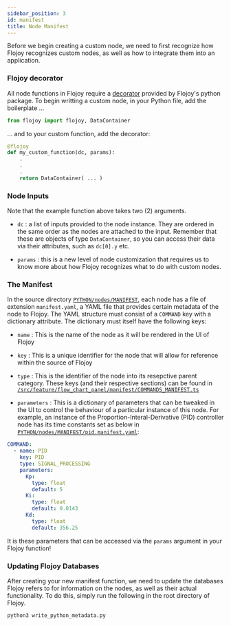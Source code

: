 ```yaml
---
sidebar_position: 3
id: manifest
title: Node Manifest
---
```


Before we begin creating a custom node, we need to first recognize how Flojoy recognizes custom nodes, as well as how to integrate them into an application.

### Flojoy decorator

All node functions in Flojoy require a [decorator](https://peps.python.org/pep-0318/) provided by Flojoy's python package. To begin writting a custom node, in your Python file, add the boilerplate ...

```python
from flojoy import flojoy, DataContainer
```

... and to your custom function, add the decorator:

```python
@flojoy
def my_custom_function(dc, params):
    .
    .
    .
    return DataContainer( ... )
```

### Node Inputs

Note that the example function above takes two (2) arguments.

- `dc` : a list of inputs provided to the node instance. They are ordered in the same order as the nodes are attached to the input. Remember that these are objects of type `DataContainer`, so you can access their data via their attributes, such as `dc[0].y` etc.

- `params` : this is a new level of node customization that requires us to know more about how Flojoy recognizes what to do with custom nodes.

### The Manifest

In the source directory [`PYTHON/nodes/MANIFEST`](https://github.com/flojoy-io/nodes/tree/main/MANIFEST), each node has a file of extension `manifest.yaml`, a YAML file that provides certain metadata of the node to Flojoy. The YAML structure must consist of a `COMMAND` key with a dictionary attribute. The dictionary must itself have the following keys:

- `name` : This is the name of the node as it will be rendered in the UI of Flojoy

- `key` : This is a unique identifier for the node that will allow for reference within the source of Flojoy

- `type` : This is the identifier of the node into its resepctive parent category. These keys (and their respective sections) can be found in [`/src/feature/flow_chart_panel/manifest/COMMANDS_MANIFEST.ts`](https://github.com/flojoy-io/studio/blob/main/src/feature/flow_chart_panel/manifest/COMMANDS_MANIFEST.ts)

- `parameters` : This is a dictionary of parameters that can be tweaked in the UI to control the behaviour of a particular instance of this node. For example, an instance of the Proportion-Interal-Derivative (PID) controller node has its time constants set as below in [`PYTHON/nodes/MANIFEST/pid.manifest.yaml`](https://github.com/flojoy-io/nodes/blob/main/MANIFEST/pid.manifest.yaml):

```yaml
COMMAND:
  - name: PID
    key: PID
    type: SIGNAL_PROCESSING
    parameters:
      Kp:
        type: float
        default: 5
      Ki:
        type: float
        default: 0.0143
      Kd:
        type: float
        default: 356.25
```

It is these parameters that can be accessed via the `params` argument in your Flojoy function!

### Updating Flojoy Databases

After creating your new manifest function, we need to update the databases Flojoy refers to for information on the nodes, as well as their actual functionality. To do this, simply run the following in the root directory of Flojoy.

```python
python3 write_python_metadata.py
```
